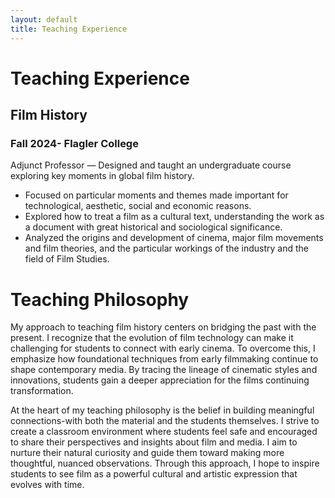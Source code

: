 ```yaml
---
layout: default
title: Teaching Experience
---
```


# Teaching Experience

## Film History
###  Fall 2024- Flagler College
Adjunct Professor — Designed and taught an undergraduate course exploring key moments in global film history. 
- Focused on particular moments and themes made important for technological, aesthetic, social and economic reasons. 
- Explored how to treat a film as a cultural text, understanding the work as a document with great historical and sociological significance. 
- Analyzed the origins and development of cinema, major film movements and film theories, and the particular workings of the industry and the field of Film Studies.

# Teaching Philosophy

My approach to teaching film history centers on bridging the past with the present. I recognize that the evolution of film technology can make it challenging for students to connect with early cinema. To overcome this, I emphasize how foundational techniques from early filmmaking continue to shape contemporary media. By tracing the lineage of cinematic styles and innovations, students gain a deeper appreciation for the films continuing transformation.

At the heart of my teaching philosophy is the belief in building meaningful connections-with both the material and the students themselves. I strive to create a classroom environment where students feel safe and encouraged to share their perspectives and insights about film and media. I aim to nurture their natural curiosity and guide them toward making more thoughtful, nuanced observations. Through this approach, I hope to inspire students to see film as a powerful cultural and artistic expression that evolves with time.




